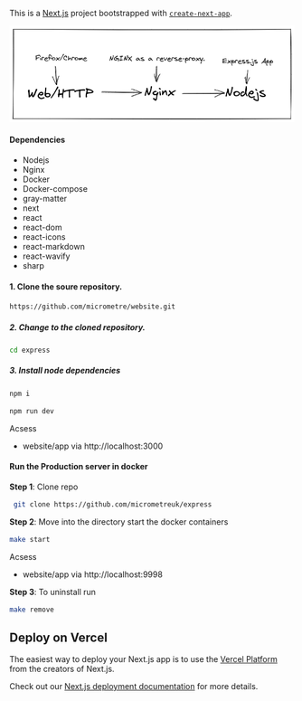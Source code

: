 This is a [Next.js](https://nextjs.org/) project bootstrapped with [`create-next-app`](https://github.com/vercel/next.js/tree/canary/packages/create-next-app).

![alt tag](public/images/workflow.png )

#### Dependencies
- Nodejs
- Nginx
- Docker
- Docker-compose
- gray-matter
- next
- react
- react-dom
- react-icons
- react-markdown
- react-wavify
- sharp
#### 1. Clone the soure repository.
```bash
https://github.com/micrometre/website.git
```
##### 2. Change to the cloned repository.
```bash
cd express
```
##### 3. Install node dependencies
```bash
npm i
```
```bash
npm run dev
```
Acsess
- website/app via http://localhost:3000

####  Run the Production server in docker

**Step 1**: Clone  repo
```bash
 git clone https://github.com/micrometreuk/express
```

**Step 2**: Move into the directory start the docker containers
```bash
make start
```

Acsess
- website/app via http://localhost:9998

**Step 3**: To uninstall run

```bash
make remove
```

## Deploy on Vercel

The easiest way to deploy your Next.js app is to use the [Vercel Platform](https://vercel.com/new?utm_medium=default-template&filter=next.js&utm_source=create-next-app&utm_campaign=create-next-app-readme) from the creators of Next.js.

Check out our [Next.js deployment documentation](https://nextjs.org/docs/deployment) for more details.
